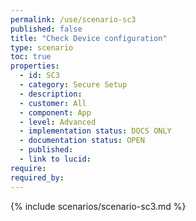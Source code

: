 ```yaml
---
permalink: /use/scenario-sc3
published: false
title: "Check Device configuration"
type: scenario
toc: true
properties:
  - id: SC3
  - category: Secure Setup
  - description:
  - customer: All
  - component: App
  - level: Advanced
  - implementation status: DOCS ONLY
  - documentation status: OPEN
  - published:
  - link to lucid:
require:
required_by:
---
```


{% include scenarios/scenario-sc3.md %}
